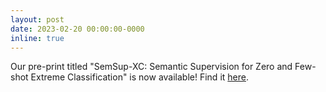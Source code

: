 ```yaml
---
layout: post
date: 2023-02-20 00:00:00-0000
inline: true
---
```


Our pre-print titled "SemSup-XC: Semantic Supervision for Zero and Few-shot Extreme Classification" is now available! Find it <a href="https://arxiv.org/pdf/2301.11309.pdf">here</a>.